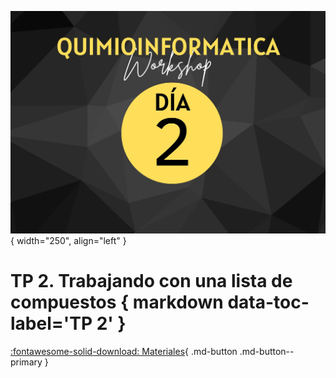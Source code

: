 ![Banner](img/banner.jpg){ width="250", align="left" }

# **TP 2**. Trabajando con una lista de compuestos  { markdown data-toc-label='TP 2' }


[:fontawesome-solid-download: Materiales](https://drive.google.com/file/d/1ujXCxAVQ1xKmk-nCYX1HqF6uaZNUbIet/view?usp=sharing){ .md-button .md-button--primary }
<!--
Este es el botón para decargar materiales, en (#) hay que agregar el link correspondiente.
-->

